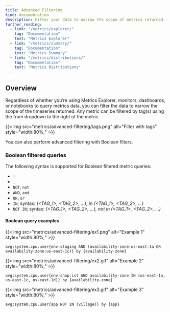 ```yaml
---
title: Advanced Filtering
kind: documentation
description: Filter your data to narrow the scope of metrics returned.
further_reading:
  - link: "/metrics/explorer/"
    tag: "Documentation"
    text: "Metrics Explorer"
  - link: "/metrics/summary/"
    tag: "Documentation"
    text: "Metrics Summary"
  - link: "/metrics/distributions/"
    tag: "Documentation"
    text: "Metrics Distributions"
---
```


## Overview

Regardless of whether you’re using Metrics Explorer, monitors, dashboards, or notebooks to query metrics data, you can filter the data to narrow the scope of the timeseries returned. Any metric can be filtered by tag(s) using the from dropdown to the right of the metric. 

{{< img src="metrics/advanced-filtering/tags.png" alt="Filter with tags"  style="width:80%;" >}}

You can also perform advanced filtering with Boolean filters.

### Boolean filtered queries 

The following syntax is supported for Boolean filtered metric queries: 

- `!`
- `,`
- `NOT`, `not`
- `AND`, `and`
- `OR`, `or`
- `IN`; syntax: *(<TAG_1>, <TAG_2>, ...), in (<TAG_1>, <TAG_2>, ...)*
- `NOT IN`; syntax: *(<TAG_1>, <TAG_2>, ...), not in (<TAG_1>, <TAG_2>, ...)*

#### Boolean query examples

{{< img src="metrics/advanced-filtering/ex1.png" alt="Example 1"  style="width:80%;" >}}

`avg:system.cpu.user{env:staging AND (availability-zone:us-east-1a OR availability-zone:us-east-1c)} by {availability-zone}`


{{< img src="metrics/advanced-filtering/ex2.gif" alt="Example 2"  style="width:80%;" >}}

`avg:system.cpu.user{env:shop.ist AND availability-zone IN (us-east-1a, us-east-1c, us-east-1d)} by {availability-zone}`


{{< img src="metrics/advanced-filtering/ex3.gif" alt="Example 3"  style="width:80%;" >}}

`avg:system.cpu.user{app NOT IN (village)} by {app}`
